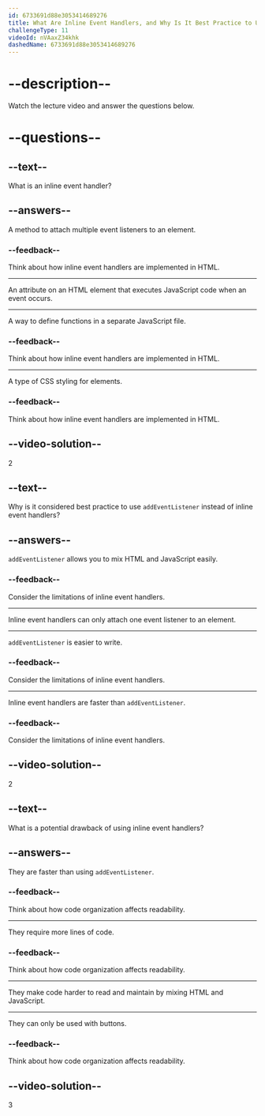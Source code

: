 ```yaml
---
id: 6733691d88e3053414689276
title: What Are Inline Event Handlers, and Why Is It Best Practice to Use addEventListener Instead?
challengeType: 11
videoId: nVAaxZ34khk
dashedName: 6733691d88e3053414689276
---
```


# --description--

Watch the lecture video and answer the questions below.

# --questions--

## --text--

What is an inline event handler?

## --answers--

A method to attach multiple event listeners to an element.

### --feedback--

Think about how inline event handlers are implemented in HTML.

---

An attribute on an HTML element that executes JavaScript code when an event occurs.

---

A way to define functions in a separate JavaScript file.

### --feedback--

Think about how inline event handlers are implemented in HTML.

---

A type of CSS styling for elements.

### --feedback--

Think about how inline event handlers are implemented in HTML.

## --video-solution--

2

## --text--

Why is it considered best practice to use `addEventListener` instead of inline event handlers?

## --answers--

`addEventListener` allows you to mix HTML and JavaScript easily.

### --feedback--

Consider the limitations of inline event handlers.

---

Inline event handlers can only attach one event listener to an element.

---

`addEventListener` is easier to write.

### --feedback--

Consider the limitations of inline event handlers.

---

Inline event handlers are faster than `addEventListener`.

### --feedback--

Consider the limitations of inline event handlers.

## --video-solution--

2

## --text--

What is a potential drawback of using inline event handlers?

## --answers--

They are faster than using `addEventListener`.

### --feedback--

Think about how code organization affects readability.

---

They require more lines of code.

### --feedback--

Think about how code organization affects readability.

---

They make code harder to read and maintain by mixing HTML and JavaScript.

---

They can only be used with buttons.

### --feedback--

Think about how code organization affects readability.

## --video-solution--

3
